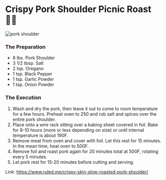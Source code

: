 # Crispy Pork Shoulder Picnic Roast :woman_cook:	
![pork shoulder](https://cdn.ruled.me/wp-content/uploads/2014/09/porkshoulder.jpg)

### The Preparation

- 8 lbs. Pork Shoulder
- 3 1/2 tbsp. Salt
- 2 tsp. Oregano
- 1 tsp. Black Pepper
- 1 tsp. Garlic Powder
- 1 tsp. Onion Powder


### The Execution

1. Wash and dry the pork, then leave it out to come to room temperature for a few hours. Preheat oven to 250 and rub salt and spices over the entire pork shoulder.
2. Place onto a wire rack sitting over a baking sheet covered in foil. Bake for 8-10 hours (more or less depending on size) or until internal temperature is about 190F.
3. Remove meat from oven and cover with foil. Let this rest for 15 minutes. In the mean time, heat oven to 500F.
4. Remove foil and roast pork again for 20 minutes total at 500F, rotating every 5 minutes.
5. Let pork rest for 15-20 minutes before cutting and serving.

Link: https://www.ruled.me/crispy-skin-slow-roasted-pork-shoulder/
